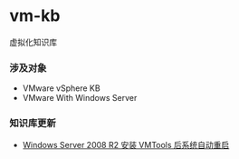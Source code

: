 # vm-kb

虚拟化知识库

### 涉及对象

* VMware vSphere KB
* VMware With Windows Server

### 知识库更新

- [Windows Server 2008 R2 安装 VMTools 后系统自动重启](windows-bugcheck-0x0000000a.html)

